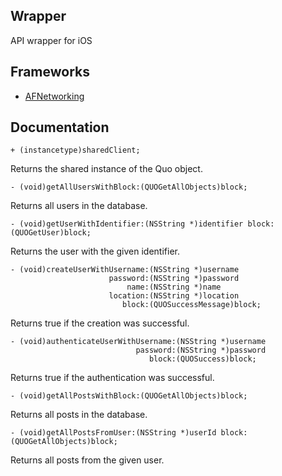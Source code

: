 Wrapper
---
API wrapper for iOS

Frameworks
---
* [AFNetworking](https://github.com/AFNetworking/AFNetworking)

Documentation
---

```
+ (instancetype)sharedClient;
```
Returns the shared instance of the Quo object.

```
- (void)getAllUsersWithBlock:(QUOGetAllObjects)block;
```
Returns all users in the database.

```
- (void)getUserWithIdentifier:(NSString *)identifier block:(QUOGetUser)block;
```
Returns the user with the given identifier.

```
- (void)createUserWithUsername:(NSString *)username
                      password:(NSString *)password
                          name:(NSString *)name
                      location:(NSString *)location
                         block:(QUOSuccessMessage)block;
```
Returns true if the creation was successful.

```
- (void)authenticateUserWithUsername:(NSString *)username
                            password:(NSString *)password
                               block:(QUOSuccess)block;
```
Returns true if the authentication was successful.

```
- (void)getAllPostsWithBlock:(QUOGetAllObjects)block;
```
Returns all posts in the database.

```
- (void)getAllPostsFromUser:(NSString *)userId block:(QUOGetAllObjects)block;
```
Returns all posts from the given user.
